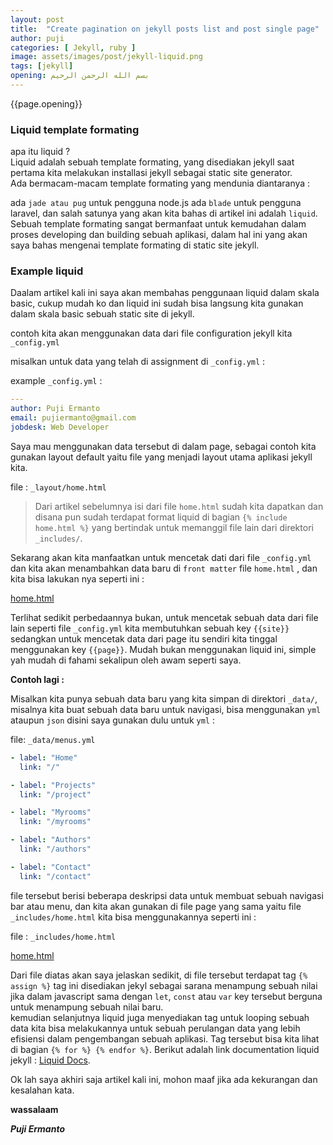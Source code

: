```yaml
---
layout: post
title:  "Create pagination on jekyll posts list and post single page"
author: puji
categories: [ Jekyll, ruby ]
image: assets/images/post/jekyll-liquid.png
tags: [jekyll]
opening: بسم الله الرحمن الرحيم
---  
```


{{page.opening}}  

### Liquid template formating  

apa itu liquid ?  
Liquid adalah sebuah template formating, yang disediakan jekyll saat pertama kita melakukan installasi jekyll sebagai static site generator.  
Ada bermacam-macam template formating yang mendunia diantaranya :  

ada ```jade atau pug``` untuk pengguna node.js ada ```blade``` untuk pengguna laravel, dan salah satunya yang akan kita bahas di artikel ini adalah ```liquid```. Sebuah template formating sangat bermanfaat untuk kemudahan dalam proses developing dan building sebuah aplikasi, dalam hal ini yang akan saya bahas mengenai template formating di static site jekyll.  

### Example liquid  

Daalam artikel kali ini saya akan membahas penggunaan liquid dalam skala basic, cukup mudah ko dan liquid ini sudah bisa langsung kita gunakan dalam skala basic sebuah static site di jekyll.  

contoh kita akan menggunakan data dari file configuration jekyll kita ```_config.yml```  

misalkan untuk data yang telah di assignment di ```_config.yml``` :  

example ```_config.yml``` :  

```yml
---
author: Puji Ermanto
email: pujiermanto@gmail.com
jobdesk: Web Developer
```  

Saya mau menggunakan data tersebut di dalam page, sebagai contoh kita gunakan layout default yaitu file yang menjadi layout utama aplikasi jekyll kita.  

file : ```_layout/home.html```  
> Dari artikel sebelumnya isi dari file ```home.html``` sudah kita dapatkan dan disana pun sudah terdapat format liquid di bagian ```{% include home.html %}``` yang bertindak untuk memanggil file lain dari direktori ```_includes/```.  

Sekarang akan kita manfaatkan untuk mencetak dati dari file ```_config.yml``` dan kita akan menambahkan data baru di ```front matter``` file ```home.html``` , dan kita bisa lakukan nya seperti ini :  

<a href="http://rouge.jneen.net/v3.26.0/markdown/LS0tCmxheW91dDogaW5kZXgKbmFtYTogUHVqaSBFcm1hbnRvCmVtYWlsOiBwdWppMTIyX2JhbmR1bmdAZ21haWwuY29tCmpvYmRlc2s6IEZyb250ZW5kIERldmVsb3BlcgotLS0KeyUgaW5jbHVkZSBob21lLmh0bWwgJX0KCjxoND4gRGF0YSBkYXJpIGZpbGUgX2NvbmZpZy55bWwgOiA8L2g0Pgo8dWw-Cgk8bGk-TmFtYSA6IHt7c2l0ZS5hdXRob3J9fSA8L2xpPgoJPGxpPkVtYWlsIDoge3tzaXRlLmVtYWlsfX0gPC9saT4KCTxsaT5Kb2JkZXNrIDoge3tzaXRlLmpvYmRlc2t9fSA8L2xpPgo8L3VsPgoKPGg1PkRhbiBpbmkgZGF0YSBkYXJpIHBhZ2UgaG9tZS5odG1sKGZpbGUgaW5pIHNlbmRpcmkpPC9oNT4KPHVsPgoJPGxpPk5hbWEgOiB7e3BhZ2UuYXV0aG9yfX0gPC9saT4KCTxsaT5FbWFpbCA6IHt7cGFnZS5lbWFpbH19IDwvbGk-Cgk8bGk-Sm9iZGVzayA6IHt7cGFnZS5qb2JkZXNrfX0gPC9saT4KPC91bD4">home.html</a>  


Terlihat sedikit perbedaannya bukan, untuk mencetak sebuah data dari file lain seperti file ```_config.yml``` kita membutuhkan sebuah key ```{{site}}``` sedangkan untuk mencetak data dari page itu sendiri kita tinggal menggunakan key ```{{page}}```. Mudah bukan menggunakan liquid ini, simple yah mudah di fahami sekalipun oleh awam seperti saya.  

**Contoh lagi :**  

Misalkan kita punya sebuah data baru yang kita simpan di direktori ```_data/```, misalnya kita buat sebuah data baru untuk navigasi, bisa menggunakan ```yml``` ataupun ```json``` disini saya gunakan dulu untuk ```yml``` :  

file: ```_data/menus.yml```  

```yml
- label: "Home"
  link: "/"

- label: "Projects"
  link: "/project"

- label: "Myrooms"
  link: "/myrooms"

- label: "Authors"
  link: "/authors"

- label: "Contact"
  link: "/contact"
```  
file tersebut berisi beberapa deskripsi data untuk membuat sebuah navigasi bar atau menu, dan kita akan gunakan di file page yang sama yaitu file ```_includes/home.html``` kita bisa menggunakannya seperti ini :  

file : ```_includes/home.html```  

<a href="http://rouge.jneen.net/v3.26.0/markdown/LS0tCmxheW91dDogaW5kZXgKbmFtYTogUHVqaSBFcm1hbnRvCmVtYWlsOiBwdWppMTIyX2JhbmR1bmdAZ21haWwuY29tCmpvYmRlc2s6IEZyb250ZW5kIERldmVsb3BlcgotLS0gIAoKeyUgaW5jbHVkZSBob21lLmh0bWwgJX0KCgp7JSBhc3NpZ24gbWVudXMgPSBzaXRlLmRhdGEubWVudXMgJX0KCjx1bD4KCXslIGZvciBtZW51IGluIG1lbnVzICV9Cgk8bGk-PGEgaHJlZj0ie3ttZW51Lmxpbmt9fSI-e3ttZW51LmxhYmVsfX08L2E-PC9saT4KCXslIGVuZGZvciAlfQo8L3VsPg">home.html</a>  

Dari file diatas akan saya jelaskan sedikit, di file tersebut terdapat tag ```{% assign %}``` tag ini disediakan jekyl sebagai sarana menampung sebuah nilai jika dalam javascript sama dengan ```let```, ```const``` atau ```var``` key tersebut berguna untuk menampung sebuah nilai baru.  
kemudian selanjutnya liquid juga menyediakan tag untuk looping sebuah data kita bisa melakukannya untuk sebuah perulangan data yang lebih efisiensi dalam pengembangan sebuah aplikasi. Tag tersebut bisa kita lihat di bagian ```{% for %} {% endfor %}```. 
Berikut adalah link documentation liquid jekyll : <a href="https://jekyllrb.com/docs/liquid/">Liquid Docs</a>.  

Ok lah saya akhiri saja artikel kali ini, mohon maaf jika ada kekurangan dan kesalahan kata.  

**wassalaam**  

***Puji Ermanto***




